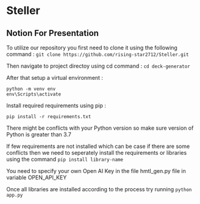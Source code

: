 # Steller
## Notion For Presentation

To utilize our repository you first need to clone it using the following command :
```git clone https://github.com/rising-star2712/Steller.git```

Then navigate to project directoy using cd command :
```cd deck-generator```

After that setup a virtual environment :
```
python -m venv env
env\Scripts\activate
```

Install required requirements using pip :
```
pip install -r requirements.txt
```

There might be conflicts with your Python version so make sure version of Python is greater than 3.7 

If few requirements are not installed which can be case if there are some conflicts then 
we need to seperately install the requirements or libraries using the command
```pip install library-name```

You need to specify your own Open AI Key in the file hmtl_gen.py file in variable OPEN_API_KEY

Once all libraries are installed according to the process try running 
```python app.py```
